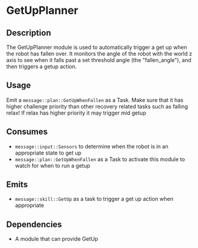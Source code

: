 # GetUpPlanner

## Description

The GetUpPlanner module is used to automatically trigger a get up when the robot has fallen over.
It monitors the angle of the robot with the world z axis to see when it falls past a set threshold angle (the "fallen_angle"), and then triggers a getup action.

## Usage

Emit a `message::plan::GetUpWhenFallen` as a Task.
Make sure that it has higher challenge priority than other recovery related tasks such as falling relax!
If relax has higher priority it may trigger mid getup

## Consumes

- `message::input::Sensors` to determine when the robot is in an appropriate state to get up
- `message::plan::GetUpWhenFallen` as a Task to activate this module to watch for when to run a getup

## Emits

- `message::skill::GetUp` as a task to trigger a get up action when appropriate

## Dependencies

- A module that can provide GetUp
